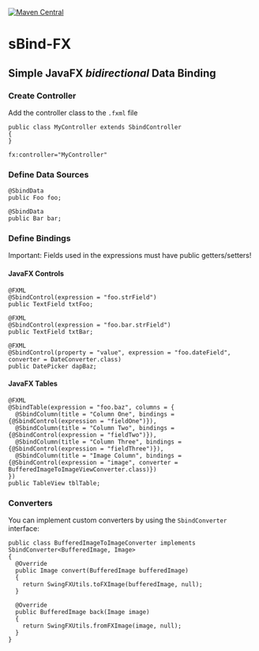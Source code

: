 [![Maven Central](https://img.shields.io/maven-central/v/de.cmuche/sbind-fx.svg?label=Maven%20Central)](https://search.maven.org/search?q=g:%22de.cmuche%22%20AND%20a:%22sbind-fx%22)

# sBind-FX
## Simple JavaFX *bidirectional* Data Binding

### Create Controller
Add the controller class to the ```.fxml``` file
```
public class MyController extends SbindController
{
}
```

```
fx:controller="MyController"
```

### Define Data Sources
```
@SbindData
public Foo foo;

@SbindData
public Bar bar;
```

### Define Bindings
Important: Fields used in the expressions must have public getters/setters!
#### JavaFX Controls
```
@FXML
@SbindControl(expression = "foo.strField")
public TextField txtFoo;

@FXML
@SbindControl(expression = "foo.bar.strField")
public TextField txtBar;

@FXML
@SbindControl(property = "value", expression = "foo.dateField", converter = DateConverter.class)
public DatePicker dapBaz;
```

#### JavaFX Tables
```
@FXML
@SbindTable(expression = "foo.baz", columns = {
  @SbindColumn(title = "Column One", bindings = {@SbindControl(expression = "fieldOne")}),
  @SbindColumn(title = "Column Two", bindings = {@SbindControl(expression = "fieldTwo")}),
  @SbindColumn(title = "Column Three", bindings = {@SbindControl(expression = "fieldThree")}),
  @SbindColumn(title = "Image Column", bindings = {@SbindControl(expression = "image", converter = BufferedImageToImageViewConverter.class)})
})
public TableView tblTable;
```

### Converters
You can implement custom converters by using the ```SbindConverter``` interface:

```
public class BufferedImageToImageConverter implements SbindConverter<BufferedImage, Image>
{
  @Override
  public Image convert(BufferedImage bufferedImage)
  {
    return SwingFXUtils.toFXImage(bufferedImage, null);
  }

  @Override
  public BufferedImage back(Image image)
  {
    return SwingFXUtils.fromFXImage(image, null);
  }
}
```